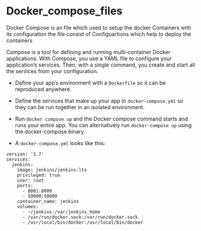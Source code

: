 # Docker_compose_files
Docker Compose is an file which used to setup the docker Containers with its configuration the file consist of Configuartions which help to deploy the containers

Compose is a tool for defining and running multi-container Docker applications. With Compose, you use a YAML file to configure your application’s services. Then, with a single command, you create and start all the services from your configuration.

  -  Define your app’s environment with a ```Dockerfile``` so it can be reproduced anywhere.

  -  Define the services that make up your app in ```docker-compose.yml``` so they can be run together in an isolated environment.

  -  Run ```docker compose up``` and the Docker compose command starts and runs your entire app. You can alternatively run ```docker-compose up``` using the docker-compose binary.

  - A ```docker-compose.yml``` looks like this:
```
version: '3.7'
services:
  jenkins:
    image: jenkins/jenkins:lts
    privileged: true
    user: root
    ports:
      - 8081:8080
      - 50000:50000
    container_name: jenkins
    volumes:
      - ~/jenkins:/var/jenkins_home
      - /var/run/docker.sock:/var/run/docker.sock
      - /usr/local/bin/docker:/usr/local/bin/docker
```
